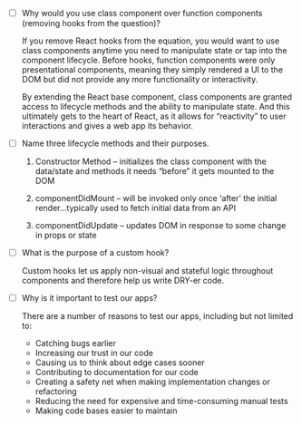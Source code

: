 - [ ] Why would you use class component over function components (removing hooks from the question)?

    If you remove React hooks from the equation, you would want to use class components anytime you need to manipulate state or tap into the component lifecycle. Before hooks, function components were only presentational components, meaning they simply rendered a UI to the DOM but did not provide any more functionality or interactivity. 

    By extending the React base component, class components are granted access to lifecycle methods and the ability to manipulate state. And this ultimately gets to the heart of React, as it allows for “reactivity” to user interactions and gives a web app its behavior.  

- [ ] Name three lifecycle methods and their purposes.

    1) Constructor Method – initializes the class component with the data/state and methods it needs “before” it gets mounted to the DOM

    2) componentDidMount – will be invoked only once ‘after’ the initial render...typically used to fetch initial data from an API

    3) componentDidUpdate – updates DOM in response to some change in props or state

- [ ] What is the purpose of a custom hook?

    Custom hooks let us apply non-visual and stateful logic throughout components and therefore help us write DRY-er code. 

- [ ] Why is it important to test our apps?

    There are a number of reasons to test our apps, including but not limited to: 
    - Catching bugs earlier
    - Increasing our trust in our code
    - Causing us to think about edge cases sooner
    - Contributing to documentation for our code
    - Creating a safety net when making implementation changes or refactoring
    - Reducing the need for expensive and time-consuming manual tests
    - Making code bases easier to maintain
